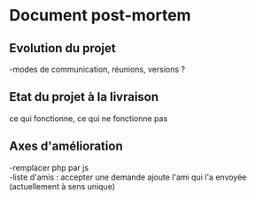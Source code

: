 # Document post-mortem

## Evolution du projet
-modes de communication, réunions, versions ?

## Etat du projet à la livraison
ce qui fonctionne, ce qui ne fonctionne pas

## Axes d'amélioration
-remplacer php par js  
-liste d'amis : accepter une demande ajoute l'ami qui l'a envoyée (actuellement à sens unique)
